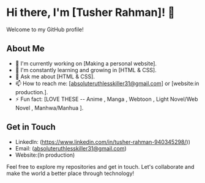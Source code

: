 # Hi there, I'm [Tusher Rahman]! 👋

Welcome to my GitHub profile!

## About Me

- 🔭 I'm currently working on [Making a personal website].
- 🌱 I'm constantly learning and growing in [HTML & CSS].
- 💬 Ask me about [HTML & CSS].
- 📫 How to reach me: [absoluteruthlesskiller31@gmail.com] or [website:in production.].
- ⚡ Fun fact: [LOVE THESE -- Anime , Manga , Webtoon , Light Novel/Web Novel , Manhwa/Manhua ].

## Get in Touch

- LinkedIn: (https://www.linkedin.com/in/tusher-rahman-940345298/))
- Email:  (absoluteruthlesskiller31@gmail.com)
- Website:(In production)

Feel free to explore my repositories and get in touch. Let's collaborate and make the world a better place through technology!

